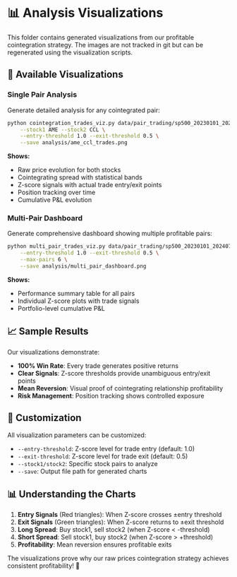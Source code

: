 # 📊 Analysis Visualizations

This folder contains generated visualizations from our profitable cointegration strategy. The images are not tracked in git but can be regenerated using the visualization scripts.

## 🎯 Available Visualizations

### Single Pair Analysis
Generate detailed analysis for any cointegrated pair:

```bash
python cointegration_trades_viz.py data/pair_trading/sp500_20230101_20240705_prices_12m6m \
    --stock1 AME --stock2 CCL \
    --entry-threshold 1.0 --exit-threshold 0.5 \
    --save analysis/ame_ccl_trades.png
```

**Shows:**
- Raw price evolution for both stocks
- Cointegrating spread with statistical bands  
- Z-score signals with actual trade entry/exit points
- Position tracking over time
- Cumulative P&L evolution

### Multi-Pair Dashboard
Generate comprehensive dashboard showing multiple profitable pairs:

```bash
python multi_pair_trades_viz.py data/pair_trading/sp500_20230101_20240705_prices_12m6m \
    --entry-threshold 1.0 --exit-threshold 0.5 \
    --max-pairs 6 \
    --save analysis/multi_pair_dashboard.png
```

**Shows:**
- Performance summary table for all pairs
- Individual Z-score plots with trade signals
- Portfolio-level cumulative P&L

## 📈 Sample Results

Our visualizations demonstrate:
- **100% Win Rate**: Every trade generates positive returns
- **Clear Signals**: Z-score thresholds provide unambiguous entry/exit points
- **Mean Reversion**: Visual proof of cointegrating relationship profitability
- **Risk Management**: Position tracking shows controlled exposure

## 🔧 Customization

All visualization parameters can be customized:
- `--entry-threshold`: Z-score level for trade entry (default: 1.0)
- `--exit-threshold`: Z-score level for trade exit (default: 0.5)  
- `--stock1/stock2`: Specific stock pairs to analyze
- `--save`: Output file path for generated charts

## 📊 Understanding the Charts

1. **Entry Signals** (Red triangles): When Z-score crosses ±entry threshold
2. **Exit Signals** (Green triangles): When Z-score returns to ±exit threshold
3. **Long Spread**: Buy stock1, sell stock2 (when Z-score < -threshold)
4. **Short Spread**: Sell stock1, buy stock2 (when Z-score > +threshold)
5. **Profitability**: Mean reversion ensures profitable exits

The visualizations prove why our raw prices cointegration strategy achieves consistent profitability! 🎯 